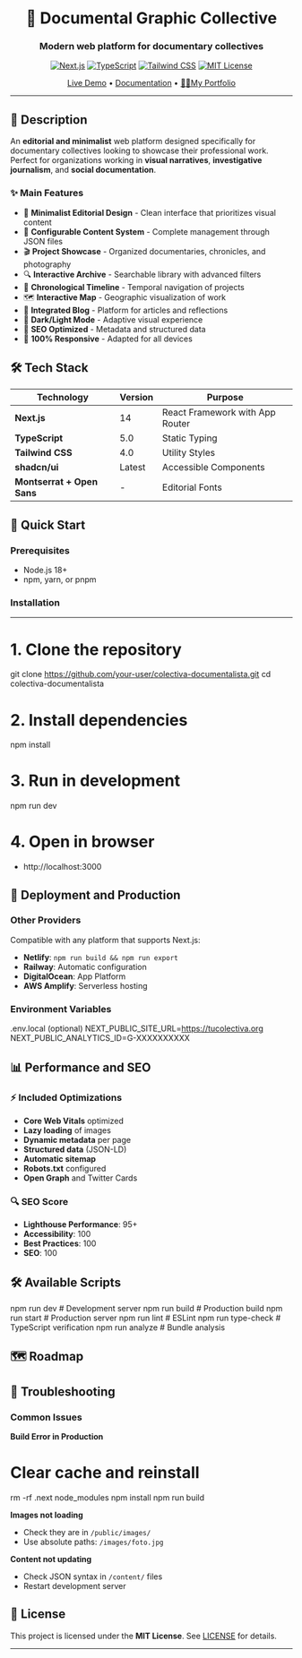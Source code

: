 <div align="center">

# 📸 Documental Graphic Collective

### Modern web platform for documentary collectives

[![Next.js](https://img.shields.io/badge/Next.js-14-black?style=for-the-badge&logo=next.js)](https://nextjs.org/)
[![TypeScript](https://img.shields.io/badge/TypeScript-5.0-blue?style=for-the-badge&logo=typescript)](https://www.typescriptlang.org/)
[![Tailwind CSS](https://img.shields.io/badge/Tailwind-4.0-38B2AC?style=for-the-badge&logo=tailwind-css)](https://tailwindcss.com/)
[![MIT License](https://img.shields.io/badge/License-MIT-green?style=for-the-badge)](LICENSE)

[Live Demo](https://documentalistpage-git-main-benjaminmillalonc-6594s-projects.vercel.app?_vercel_share=DrsLy1zWyqAfZRazy5ffeNJ9CLhhJAIr) • [Documentation](./pagina_lateja/CUSTOMIZATION.md) • [👨‍💻My Portfolio](https://github.com/hxcCoder)

</div>

---

## 🎯 Description

An **editorial and minimalist** web platform designed specifically for documentary collectives looking to showcase their professional work. Perfect for organizations working in **visual narratives**, **investigative journalism**, and **social documentation**.

### ✨ Main Features

- 🎨 **Minimalist Editorial Design** - Clean interface that prioritizes visual content
- 📝 **Configurable Content System** - Complete management through JSON files
- 🎬 **Project Showcase** - Organized documentaries, chronicles, and photography
- 🔍 **Interactive Archive** - Searchable library with advanced filters
- 📅 **Chronological Timeline** - Temporal navigation of projects
- 🗺️ **Interactive Map** - Geographic visualization of work
- 📰 **Integrated Blog** - Platform for articles and reflections
- 🌙 **Dark/Light Mode** - Adaptive visual experience
- 🚀 **SEO Optimized** - Metadata and structured data
- 📱 **100% Responsive** - Adapted for all devices

## 🛠️ Tech Stack

| Technology | Version | Purpose |
|------------|----------|-----------|
| **Next.js** | 14 | React Framework with App Router |
| **TypeScript** | 5.0 | Static Typing |
| **Tailwind CSS** | 4.0 | Utility Styles |
| **shadcn/ui** | Latest | Accessible Components |
| **Montserrat + Open Sans** | - | Editorial Fonts |

## 🚀 Quick Start

### Prerequisites

- Node.js 18+
- npm, yarn, or pnpm

### Installation
---
# 1. Clone the repository
git clone https://github.com/your-user/colectiva-documentalista.git
cd colectiva-documentalista

# 2. Install dependencies
npm install

# 3. Run in development
npm run dev

# 4. Open in browser

- http://localhost:3000

## 🚀 Deployment and Production

### Other Providers

Compatible with any platform that supports Next.js:

- **Netlify**: `npm run build && npm run export`
- **Railway**: Automatic configuration
- **DigitalOcean**: App Platform
- **AWS Amplify**: Serverless hosting

### Environment Variables

.env.local (optional)
NEXT_PUBLIC_SITE_URL=https://tucolectiva.org
NEXT_PUBLIC_ANALYTICS_ID=G-XXXXXXXXXX

## 📊 Performance and SEO

### ⚡ Included Optimizations

- **Core Web Vitals** optimized
- **Lazy loading** of images
- **Dynamic metadata** per page
- **Structured data** (JSON-LD)
- **Automatic sitemap**
- **Robots.txt** configured
- **Open Graph** and Twitter Cards
  
### 🔍 SEO Score

- **Lighthouse Performance**: 95+
- **Accessibility**: 100
- **Best Practices**: 100
- **SEO**: 100

## 🛠️ Available Scripts

npm run dev # Development server
npm run build # Production build
npm run start # Production server
npm run lint # ESLint
npm run type-check # TypeScript verification
npm run analyze # Bundle analysis

## 🗺️ Roadmap

## 🐛 Troubleshooting

### Common Issues


**Build Error in Production**

# Clear cache and reinstall
rm -rf .next node_modules
npm install
npm run build

**Images not loading**
- Check they are in `/public/images/`
- Use absolute paths: `/images/foto.jpg`

**Content not updating**
- Check JSON syntax in `/content/` files
- Restart development server
  
## 📄 License

This project is licensed under the **MIT License**. See [LICENSE](LICENSE) for details.

---

<div align="center">

</div>
